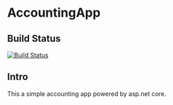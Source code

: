 # AccountingApp

## Build Status

[![Build Status](https://travis-ci.org/WeihanLi/AccountingApp.svg?branch=master)](https://travis-ci.org/WeihanLi/AccountingApp)

## Intro

This a simple accounting app powered by asp.net core.
